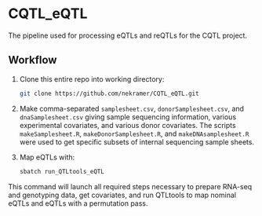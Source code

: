 # CQTL_eQTL

The pipeline used for processing eQTLs and reQTLs for the CQTL project.

## Workflow
1. Clone this entire repo into working directory:
    ```bash
    git clone https://github.com/nekramer/CQTL_eQTL.git
    ```
2. Make comma-separated `samplesheet.csv`, `donorSamplesheet.csv`, and `dnaSamplesheet.csv` giving sample
sequencing information, various experimental covariates, and various donor covariates. The scripts `makeSamplesheet.R`,
`makeDonorSamplesheet.R`, and `makeDNAsamplesheet.R` were used to get specific subsets of internal sequencing
sample sheets.

3. Map eQTLs with:

    ```bash
    sbatch run_QTLtools_eQTL
    ```
This command will launch all required steps necessary to prepare RNA-seq and genotyping data, get covariates,
and run QTLtools to map nominal eQTLs and eQTLs with a permutation pass.                                
